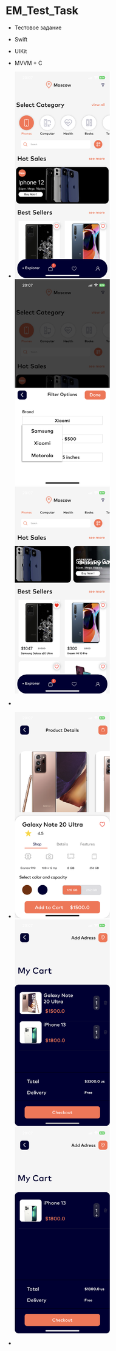# EM_Test_Task

* Тестовое задание

* Swift
* UIKit
* MVVM + C
* <img src = "Screenshots and video/1.PNG" width = 250> <img src = "Screenshots and video/2.PNG" width = 250> <img src = "Screenshots and video/3.PNG" width = 250> 
* 
* <img src = "Screenshots and video/4.PNG" width = 250> <img src = "Screenshots and video/5.PNG" width = 250> <img src = "Screenshots and video/6.PNG" width = 250>

*


